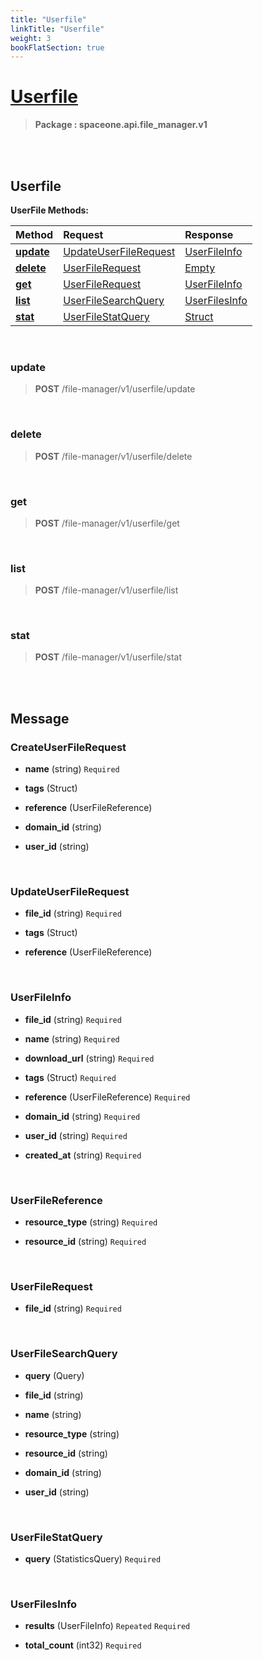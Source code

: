 ```yaml
---
title: "Userfile"
linkTitle: "Userfile"
weight: 3
bookFlatSection: true
---
```

# [Userfile](#Userfile)



>  **Package : spaceone.api.file_manager.v1**

<br>
<br>

## Userfile





**UserFile Methods:**


| Method | Request | Response |
| :----- | :-------- | :-------- |
| [**update**](./UserFile#update) | [UpdateUserFileRequest](UserFile#updateuserfilerequest) | [UserFileInfo](UserFile#userfileinfo) |
| [**delete**](./UserFile#delete) | [UserFileRequest](UserFile#userfilerequest) | [Empty](UserFile#empty) |
| [**get**](./UserFile#get) | [UserFileRequest](UserFile#userfilerequest) | [UserFileInfo](UserFile#userfileinfo) |
| [**list**](./UserFile#list) | [UserFileSearchQuery](UserFile#userfilesearchquery) | [UserFilesInfo](UserFile#userfilesinfo) |
| [**stat**](./UserFile#stat) | [UserFileStatQuery](UserFile#userfilestatquery) | [Struct](UserFile#struct) |



    
<br>

### update





> **POST** /file-manager/v1/userfile/update
>






    
<br>

### delete





> **POST** /file-manager/v1/userfile/delete
>






    
<br>

### get





> **POST** /file-manager/v1/userfile/get
>






    
<br>

### list





> **POST** /file-manager/v1/userfile/list
>






    
<br>

### stat





> **POST** /file-manager/v1/userfile/stat
>






    


<br>
<br>

## Message



### CreateUserFileRequest
* **name** (string)   `Required` 

    
* **tags** (Struct)  

    
* **reference** (UserFileReference)  

    
* **domain_id** (string)  

    
* **user_id** (string)  

    <br>

### UpdateUserFileRequest
* **file_id** (string)   `Required` 

    
* **tags** (Struct)  

    
* **reference** (UserFileReference)  

    <br>

### UserFileInfo
* **file_id** (string)   `Required` 

    
* **name** (string)   `Required` 

    
* **download_url** (string)   `Required` 

    
* **tags** (Struct)   `Required` 

    
* **reference** (UserFileReference)   `Required` 

    
* **domain_id** (string)   `Required` 

    
* **user_id** (string)   `Required` 

    
* **created_at** (string)   `Required` 

    <br>

### UserFileReference
* **resource_type** (string)   `Required` 

    
* **resource_id** (string)   `Required` 

    <br>

### UserFileRequest
* **file_id** (string)   `Required` 

    <br>

### UserFileSearchQuery
* **query** (Query)  

    
* **file_id** (string)  

    
* **name** (string)  

    
* **resource_type** (string)  

    
* **resource_id** (string)  

    
* **domain_id** (string)  

    
* **user_id** (string)  

    <br>

### UserFileStatQuery
* **query** (StatisticsQuery)   `Required` 

    <br>

### UserFilesInfo
* **results** (UserFileInfo)  `Repeated`    `Required` 

    
* **total_count** (int32)   `Required` 

    <br>
